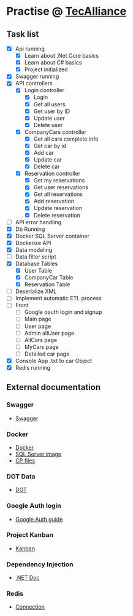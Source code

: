 # Practise @ [TecAlliance](https://github.com/AleMedinaGarc/DotnetAPI-Practice)

## Task list

- [x] Api running
  - [x] Learn about .Net Core basics
  - [x] Learn about C# basics
  - [x] Project initialized
- [x] Swagger running
- [x] API controllers
  - [x] Login controller
    - [x] Login
    - [x] Get all users
    - [x] Get user by ID
    - [x] Update user
    - [x] Delete user
  - [x] CompanyCars controller
    - [x] Get all cars complete info
    - [x] Get car by id
    - [x] Add car
    - [x] Update car
    - [x] Delete car
  - [x] Reservation controller
    - [x] Get my reservations
    - [x] Get user reservations
    - [x] Get all reservations
    - [x] Add reservation
    - [x] Update reservation
    - [x] Delete reservation
- [ ] API error handling
- [x] Db Running
- [x] Docker SQL Server container
- [x] Dockerize API
- [x] Data modeling
- [ ] Data filter script
- [x] Database Tables
  - [x] User Table
  - [x] CompanyCar Table
  - [x] Reservation Table
- [ ] Deserialize XML
- [ ] Implement automatic ETL process
- [ ] Front
  - [ ] Google oauth login and signup
  - [ ] Main page
  - [ ] User page
  - [ ] Admin allUser page
  - [ ] AllCars page
  - [ ] MyCars page
  - [ ] Detailed car page
- [X] Console App .txt to car Object
- [X] Redis running

## External documentation

### Swagger

- [Swagger](https://swagger.io/)

### Docker

- [Docker](https://www.docker.com/)
- [SQL Server image](https://docs.microsoft.com/en-us/sql/linux/quickstart-install-connect-docker?view=sql-server-ver15&pivots=cs1-bash)
- [CP files](https://stackoverflow.com/questions/22907231/how-to-copy-files-from-host-to-docker-container)

### DGT Data

- [DGT](https://dgt-microdata.s3.eu-central-1.amazonaws.com/)

### Google Auth login

- [Google Auth guide](https://medium.com/@danilrabizo/google-authentication-in-the-angular-application-e86df69be58a)

### Project Kanban

- [Kanban](https://github.com/AleMedinaGarc/DotnetAPI-Practice/projects/1)

### Dependency Injection

- [.NET Doc](https://docs.microsoft.com/en-us/aspnet/core/fundamentals/dependency-injection?view=aspnetcore-3.1)

### Redis

- [Connection](https://docs.redis.com/latest/rs/references/client_references/client_csharp/)
